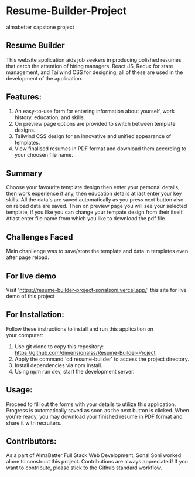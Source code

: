 # Resume-Builder-Project
almabetter capstone project
 
Resume Builder
-----------------------------
This website application aids job seekers in producing polished resumes that catch the attention of hiring managers. 
React JS, Redux for state management, and Tailwind CSS for designing, all of these are used in the development of the application.

Features: 
---------------------------------------------------------------------------------------------------------------------------------------------------------------
1. An easy-to-use form for entering information about yourself, work history, education, and skills.
2. On preview page options are provided to switch between template designs.
3. Tailwind CSS design for an innovative and unified appearance of templates.
4. View finalised resumes in PDF format and download them according to your choosen file name.


Summary
---------------------------------------------------------------------------------------------------------------------------------------------------------------
Choose your favourite template design then enter your personal details, then work experience if any, then education details at last enter your key skills. All the data's are saved automatically as you press next button also on reload data are saved. Then on preview page you will see your selected template, if you like you can change your tempate design from their itself.
Atlast enter file name from which you like to download the pdf file.

Challenges Faced
---------------------------------------------------------------------------------------------------------------------------------------------------------------
Main chanllenge was to save/store the template and data in templates even after page reload.

For live demo
---------------------------------------------------------------------------------------------------------------------------------------------------------------
Visit 'https://resume-builder-project-sonalsoni.vercel.app/' this site for live demo of this project

For Installation:
---------------------------------------------------------------------------------------------------------------------------------------------------------------
Follow these instructions to install and run this application on your computer:
1. Use git clone to copy this repository: https://github.com/dimensionalss/Resume-Builder-Project
2. Apply the command 'cd resume-builder' to access the project directory.
3. Install dependencies via npm install.
4. Using npm run dev, start the development server.

Usage:
---------------------------------------------------------------------------------------------------------------------------------------------------------------
Proceed to fill out the forms with your details to utilize this application. Progress is automatically saved as soon as the next button is clicked. When you're ready, you may download your finished resume in PDF format and share it with recruiters.

Contributors:
---------------------------------------------------------------------------------------------------------------------------------------------------------------
As a part of AlmaBetter Full Stack Web Development, Sonal Soni worked alone to construct this project. 
Contributions are always appreciated! If you want to contribute, please stick to the Github standard workflow.


